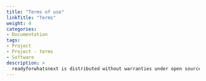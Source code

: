```yaml
---
title: "Terms of use"
linkTitle: "Terms"
weight: 4
categories: 
- Documentation
tags:
- Project
- Project - terms
- Software
description: >
  readyforwhatsnext is distributed without warranties under open source licenses - we just ask you to appropriately cite it. 
---
```




